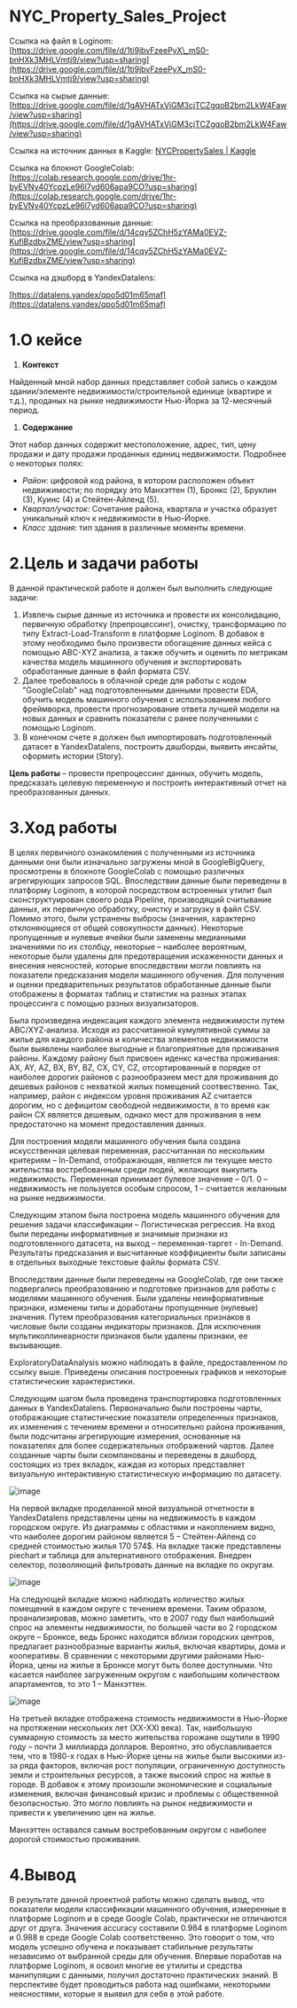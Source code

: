 # NYC_Property_Sales_Project

Ссылка на файл в Loginom: [https://drive.google.com/file/d/1ti9jbvFzeePyX\_mS0-bnHXk3MHLVmtj9/view?usp=sharing](https://drive.google.com/file/d/1ti9jbvFzeePyX_mS0-bnHXk3MHLVmtj9/view?usp=sharing)

Ссылка на сырые данные: [https://drive.google.com/file/d/1gAVHATxVjGM3cjTCZgqoB2bm2LkW4Faw/view?usp=sharing](https://drive.google.com/file/d/1gAVHATxVjGM3cjTCZgqoB2bm2LkW4Faw/view?usp=sharing)

Ссылка на источник данных в Kaggle: [NYCPropertySales | Kaggle](https://www.kaggle.com/datasets/new-york-city/nyc-property-sales)

Ссылка на блокнот GoogleColab: [https://colab.research.google.com/drive/1hr-byEVNy40YcpzLe96l7yd606apa9CO?usp=sharing](https://colab.research.google.com/drive/1hr-byEVNy40YcpzLe96l7yd606apa9CO?usp=sharing)

Ссылка на преобразованные данные: [https://drive.google.com/file/d/14cqy5ZChH5zYAMa0EVZ-KufiBzdbxZME/view?usp=sharing](https://drive.google.com/file/d/14cqy5ZChH5zYAMa0EVZ-KufiBzdbxZME/view?usp=sharing)

Ссылка на дэшборд в YandexDatalens:

[https://datalens.yandex/qpo5d01m65maf](https://datalens.yandex/qpo5d01m65maf)

# 1.О кейсе

  1. **Контекст**

Найденный мной набор данных представляет собой запись о каждом здании/элементе недвижимости/строительной единице (квартире и т.д.), проданых на рынке недвижимости Нью-Йорка за 12-месячный период.

  1. **Содержание**

Этот набор данных содержит местоположение, адрес, тип, цену продажи и дату продажи проданных единиц недвижимости. Подробнее о некоторых полях:

- _Район_: цифровой код района, в котором расположен объект недвижимости; по порядку это Манхэттен (1), Бронкс (2), Бруклин (3), Куинс (4) и Стейтен-Айленд (5).
- _Квартал/участок_: Сочетание района, квартала и участка образует уникальный ключ к недвижимости в Нью-Йорке.
- _Класс здания_: тип здания в различные моменты времени.

# 2.Цель и задачи работы

В данной практической работе я должен был выполнить следующие задачи:

1. Извлечь сырые данные из источника и провести их консолидацию, первичную обработку (препроцессинг), очистку, трансформацию по типу Extract-Load-Transform в платформе Loginom. В добавок в этому необходимо было произвести обогащение данных кейса с помощью ABC-XYZ анализа, а также обучить и оценить по метрикам качества модель машинного обучения и экспортировать обработанные данные в файл формата CSV.
2. Далее требовалось в облачной среде для работы с кодом "GoogleColab" над подготовленными данными провести EDA, обучить модель машинного обучения с использованием любого фреймворка, провести прогнозирование ответа лучшей модели на новых данных и сравнить показатели с ранее полученными с помощью Loginom.
3. В конечном счете я должен был импортировать подготовленный датасет в YandexDatalens, построить дашборды, выявить инсайты, оформить истории (Story).

**Цель работы** – провести препроцессинг данных, обучить модель, предсказать целевую переменную и построить интерактивный отчет на преобразованных данных.

# 3.Ход работы

В целях первичного ознакомления с полученными из источника данными они были изначально загружены мной в GoogleBigQuery, просмотрены в блокноте GoogleColab с помощью различных агрегирующих запросов SQL. Впоследствии данные были переведены в платформу Loginom, в которой посредством встроенных утилит был сконструктуирован своего рода Pipeline, производящий считывание данных, их первичную обработку, очистку и загрузку в файл CSV. Помимо этого, были устранены выбросы (значения, характерно отклоняющиеся от общей совокупности данных). Некоторые пропущенные и нулевые ячейки были заменены медианными значениями по их столбцу, некоторые – наиболее вероятным, некоторые были удалены для предотвращения искаженности данных и внесения неясностей, которые впоследвствии могли повлиять на показатели предсказания модели машинного обучения. Для получения и оценки предварительных результатов обработанные данные были отображены в форматах таблиц и статистик на разных этапах процессинга с помощью разных визуализаторов.

Была произведена индексация каждого элемента недвижимости путем ABC/XYZ‑анализа. Исходя из рассчитанной кумулятивной суммы за жилье для каждого района и количества элементов недвижимости были выявлены наиболее выгодные и благоприятные для проживания районы. Каждому району был присвоен иденкс качества проживания: AX, AY, AZ, BX, BY, BZ, CX, CY, CZ, отсортированный в порядке от наиболее дорогих районов с разнообразием мест для проживания до дешевых районов с нехваткой жилых помещений соотвественно. Так, например, район с индексом уровня проживания AZ считается дорогим, но с дефицитом свободной недвижимости, в то время как район CX является дешевым, однако мест для проживания в нем предостаточно на момент предоставления данных.

Для построения модели машинного обучения была создана искусственная целевая переменная, рассчитанная по нескольким критериям – In-Demand, отображающая, является ли текущее место жительства востребованным среди людей, желающих выкупить недвижимость. Переменная принимает булевое значение – 0/1. 0 – недвижимость не пользуется особым спросом, 1 – считается желанным на рынке недвижимости.

Следующим этапом была построена модель машинного обучения для решения задачи классификации – Логистическая регрессия. На вход были переданы информативные и значимые признаки из подготовленного датасета, на выход – переменная-таргет - In-Demand. Результаты предсказания и высчитанные коэффициенты были записаны в отдельных выходные текстовые файлы формата CSV.

Впоследствии данные были переведены на GoogleColab, где они также подвергались преобразованию и подготовке признаков для работы с моделями машинного обучения. Были удалены неинформативные признаки, изменены типы и доработаны пропущенные (нулевые) значения. Путем преобразования категориальных признаков в числовые были созданы индикаторы признаков. Для исключения мультиколлинеарности признаков были удалены признаки, ее вызывающие.

ExploratoryDataAnalysis можно наблюдать в файле, предоставленном по ссылку выше. Приведены описания построенных графиков и некоторые статистические характеристики.

Следующим шагом была проведена транспортировка подготовленных данных в YandexDatalens. Первоначально были построены чарты, отображающие статистические показатели определенных признаков, их изменения с течением времени и относительно района проживания, были подсчитаны агрегирующие измерения, основанные на показателях для более содержательных отображений чартов. Далее созданные чарты были скомпанованы и переведены в дашборд, состоящих из трех вкладок, каждая из которых представляет визуальную интерактивную статистическую информацию по датасету.

![image](https://github.com/MatthewS-M/NYC_Property_Sales_Project/assets/117388645/528b70ac-d213-484b-b6bd-91eb7ca23ef1)

На первой вкладке проделанной мной визуальной отчетности в YandexDatalens представлены цены на недвижимость в каждом городском округе. Из диаграммы с областями и накоплением видно, что наиболее дорогим районом является 5 – Стейтен-Айленд со средней стоимостью жилья 170 574$. На вкладке также представлены piechart и таблица для альтернативного отображения. Внедрен селектор, позволяющий фильтровать данные на вкладке по округам.

![image](https://github.com/MatthewS-M/NYC_Property_Sales_Project/assets/117388645/a7ea70af-9fea-4ba7-8f44-36eeba027622)


На следующей вкладке можно наблюдать количество жилых помещений в каждом округе с течением времени. Таким образом, проанализировав, можно заметить, что в 2007 году был наибольший спрос на элементы недвижимости, по большей части во 2 городском округе – Бронксе, ведь Бронкс находится вблизи городских центров, предлагает разнообразные варианты жилья, включая квартиры, дома и кооперативы. В сравнении с некоторыми другими районами Нью-Йорка, цены на жилье в Бронксе могут быть более доступными. Что касается наиболее загруженным округом с наибольшим количеством апартаментов, то это 1 – Манхэттен.

![image](https://github.com/MatthewS-M/NYC_Property_Sales_Project/assets/117388645/f141acea-cc9f-4f8c-874b-f3b54d3001dc)


На третьей вкладке отображена стоимость недвижимости в Нью-Йорке на протяжении нескольких лет (ХХ-ХХI века). Так, наибольшую суммарную стоимость за место жительства горожане ощутили в 1990 году – почти 3 миллиарда долларов. Вероятно, это обуславливается тем, что в 1980-х годах в Нью-Йорке цены на жилье были высокими из-за ряда факторов, включая рост популяции, ограниченную доступность земли и строительных ресурсов, а также высокий спрос на жилье в городе. В добавок к этому произошли экономические и социальные изменения, включая финансовый кризис и проблемы с общественной безопасностью. Это могло повлиять на рынок недвижимости и привести к увеличению цен на жилье.

Манхэттен оставался самым востребованным округом с наиболее дорогой стоимостью проживания.

# 4.Вывод

В результате данной проектной работы можно сделать вывод, что показатели модели классификации машинного обучения, измеренные в платформе Loginom и в среде Google Colab, практически не отличаются друг от друга. Значения accuracy составили 0.984 в платформе Loginom и 0.988 в среде Google Colab соответственно. Это говорит о том, что модель успешно обучена и показывает стабильные результаты независимо от выбранной среды для обучения. Впервые поработав на платформе Loginom, я освоил многие ее утилиты и средства манипуляции с данными, получил достаточно практических знаний. В перспективе будет проводиться работа над ошибками, некоторыми неясностями, которые я выявил для себя в этой работе.
